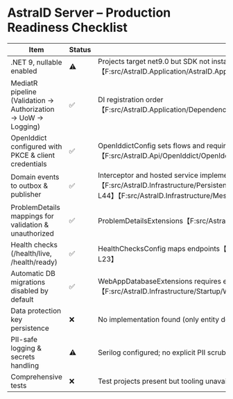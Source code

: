 # AstraID Server – Production Readiness Checklist

| Item | Status | Evidence |
|---|---|---|
|.NET 9, nullable enabled|⚠️|Projects target net9.0 but SDK not installed in CI yet【F:src/AstraID.Application/AstraID.Application.csproj†L4-L8】|
|MediatR pipeline (Validation → Authorization → UoW → Logging)|✅|DI registration order【F:src/AstraID.Application/DependencyInjection/ServiceCollectionExtensions.cs†L16-L25】|
|OpenIddict configured with PKCE & client credentials|✅|OpenIddictConfig sets flows and requires PKCE【F:src/AstraID.Api/OpenIddict/OpenIddictConfig.cs†L22-L37】|
|Domain events to outbox & publisher|✅|Interceptor and hosted service implemented【F:src/AstraID.Infrastructure/Persistence/Interceptors/DomainEventsCollectorInterceptor.cs†L1-L44】【F:src/AstraID.Infrastructure/Messaging/Background/OutboxHostedService.cs†L1-L27】|
|ProblemDetails mappings for validation & unauthorized|✅|ProblemDetailsExtensions【F:src/AstraID.Api/Extensions/ProblemDetailsExtensions.cs†L17-L44】|
|Health checks (/health/live, /health/ready)|✅|HealthChecksConfig maps endpoints【F:src/AstraID.Api/Health/HealthChecksConfig.cs†L15-L23】|
|Automatic DB migrations disabled by default|✅|WebAppDatabaseExtensions requires env flag `ASTRAID_AUTO_MIGRATE`【F:src/AstraID.Infrastructure/Startup/WebAppDatabaseExtensions.cs†L22-L41】|
|Data protection key persistence|❌|No implementation found (only entity defined)|
|PII-safe logging & secrets handling|⚠️|Serilog configured; no explicit PII scrubbers| 
|Comprehensive tests|❌|Test projects present but tooling unavailable in environment|
